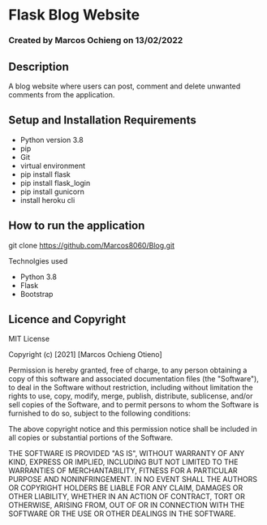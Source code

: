 # Flask Blog Website

### Created by Marcos Ochieng on 13/02/2022

## Description

 A blog website where users can post, comment and delete unwanted comments from the application.
## Setup and Installation Requirements

* Python version 3.8
* pip
* Git
* virtual environment
* pip install flask
* pip install flask_login
* pip install gunicorn
* install heroku cli

## How to run the application

git clone https://github.com/Marcos8060/Blog.git

Technolgies used
* Python 3.8
* Flask
* Bootstrap

## Licence and Copyright
MIT License

Copyright (c) [2021] [Marcos Ochieng Otieno]

Permission is hereby granted, free of charge, to any person obtaining a copy
of this software and associated documentation files (the "Software"), to deal
in the Software without restriction, including without limitation the rights
to use, copy, modify, merge, publish, distribute, sublicense, and/or sell
copies of the Software, and to permit persons to whom the Software is
furnished to do so, subject to the following conditions:

The above copyright notice and this permission notice shall be included in all
copies or substantial portions of the Software.

THE SOFTWARE IS PROVIDED "AS IS", WITHOUT WARRANTY OF ANY KIND, EXPRESS OR
IMPLIED, INCLUDING BUT NOT LIMITED TO THE WARRANTIES OF MERCHANTABILITY,
FITNESS FOR A PARTICULAR PURPOSE AND NONINFRINGEMENT. IN NO EVENT SHALL THE
AUTHORS OR COPYRIGHT HOLDERS BE LIABLE FOR ANY CLAIM, DAMAGES OR OTHER
LIABILITY, WHETHER IN AN ACTION OF CONTRACT, TORT OR OTHERWISE, ARISING FROM,
OUT OF OR IN CONNECTION WITH THE SOFTWARE OR THE USE OR OTHER DEALINGS IN THE
SOFTWARE.

